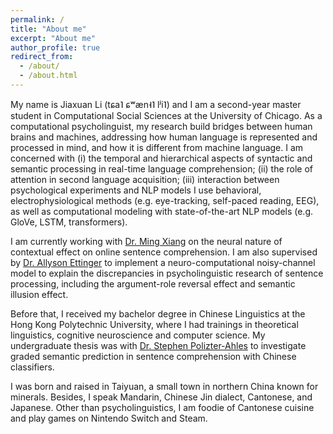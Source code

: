 ```yaml
---
permalink: /
title: "About me"
excerpt: "About me"
author_profile: true
redirect_from: 
  - /about/
  - /about.html
---
```


My name is Jiaxuan Li (tɕa˥ ɕʷæn˧˥ lʲi˥) and I am a second-year master student in Computational Social Sciences at the University of Chicago. As a computational psycholinguist, my research build bridges between human brains and machines, addressing how human language is represented and processed in mind, and how it is different from machine language. I am concerned with 
(i) the temporal and hierarchical aspects of syntactic and semantic processing in real-time language comprehension;
(ii) the role of attention in second language acquisition; 
(iii) interaction between psychological experiments and NLP models 
I use behavioral, electrophysiological methods (e.g. eye-tracking, self-paced reading, EEG), as well as computational modeling with state-of-the-art NLP models (e.g. GloVe, LSTM, transformers). 

I am currently working with [Dr. Ming Xiang](https://lucian.uchicago.edu/blogs/mingxiang/) on the neural nature of contextual effect on online sentence comprehension. I am also supervised by [Dr. Allyson Ettinger](https://aetting.github.io/index.html) to implement a neuro-computational noisy-channel model to explain the discrepancies in psycholinguistic research of sentence processing, including the argument-role reversal effect and semantic illusion effect. 

Before that, I received my bachelor degree in Chinese Linguistics at the Hong Kong Polytechnic University, where I had trainings in theoretical linguistics, cognitive neuroscience and computer science. My undergraduate thesis was with [Dr. Stephen Polizter-Ahles](https://www.polyu.edu.hk/cbs/sjpolit/) to investigate graded semantic prediction in sentence comprehension with Chinese classifiers. 

I was born and raised in Taiyuan, a small town in northern China known for minerals. Besides, I speak Mandarin, Chinese Jin dialect, Cantonese, and Japanese. Other than psycholinguistics, I am foodie of Cantonese cuisine and play games on Nintendo Switch and Steam.  
